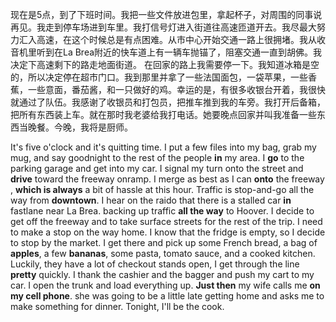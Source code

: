 现在是5点，到了下班时间。我把一些文件放进包里，拿起杯子，对周围的同事说再见。我走到停车场进到车里。我打信号灯进入街道往高速匝道开去。我尽最大努力汇入高速，在这个时候总是有点困难。从市中心开始交通一路上很拥堵。我从收音机里听到在La Brea附近的快车道上有一辆车抛锚了，阻塞交通一直到胡佛。我决定下高速剩下的路走地面街道。
在回家的路上我需要停一下。我知道冰箱是空的，所以决定停在超市门口。我到那里并拿了一些法国面包，一袋苹果，一些香蕉，一些意面，番茄酱，和一只做好的鸡。幸运的是，有很多收银台开着，我很快就通过了队伍。我感谢了收银员和打包员，把推车推到我的车旁。我打开后备箱，把所有东西装上车。就在那时我老婆给我打电话。她要晚点回家并叫我准备一些东西当晚餐。今晚，我将是厨师。


It's five o'clock and it's quitting time. I put a few files into my bag, grab my mug, and say goodnight to the rest of the people **in** my area. I **go** to the parking garage and get into my car. I signal my turn onto the street and **drive** toward the freeway onramp. I merge as best as I can **onto** the freeway , **which is always** a bit of hassle at this hour. Traffic is stop-and-go all the way from **downtown**. I hear on the raido that there is a stalled car **in** fastlane near La Brea. backing up traffic **all the way** to Hoover. I decide to get off the freeway and to take surface streets for the rest of the trip.
I need to make a stop on the way home. I know that the fridge is empty, so I decide to stop by the market. I get there and pick up some French bread, a bag of **apples**, a few **bananas**, some pasta, tomato sauce, and a cooked kitchen. Luckily, they have a lot of checkout stands open, I get through the line **pretty** quickly. I thank the cashier and the bagger and push my cart to my car. I open the trunk and load everything up. **Just then** my wife calls me **on my cell phone**. she was going to be a little late getting home and asks me to make something for dinner. Tonight, I'll be the cook.